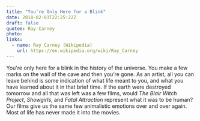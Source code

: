 ```yaml
---
title: "You're Only Here for a Blink"
date: 2018-02-03T22:25:22Z
draft: false
quotee: Ray Carney
photo:
links:
  - name: Ray Carney (Wikipedia)
    url: https://en.wikipedia.org/wiki/Ray_Carney
---
```


You're only here for a blink in the history of the universe. You make a few marks on the wall of the cave and then you’re gone. As an artist, all you can leave behind is some indication of what life meant to you, and what you have learned about it in that brief time. If the earth were destroyed tomorrow and all that was left was a few films, would *The Blair Witch Project*, *Showgirls*, and *Fatal Attraction* represent what it was to be human? Our films give us the same few animalistic emotions over and over again. Most of life has never made it into the movies.
